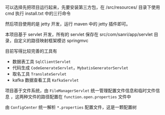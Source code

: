 可以选择先把项目运行起来，先要安装第三方包，在 /src/resources/ 目录下使用 cmd 执行 install.txt 中的三行命令

然后项目使用的是 jetty 开发，运行 maven 中的 jetty 插件即可。



本项目基于 servlet 开发，所有的 servlet 保存在 src/com/sanri/app/servlet 目录，自定义的路径映射框架模访 springmvc 

目前写得比较完善的工具有

* 数据表工具 `SqlClientServlet`
* 代码生成 `CodeGenerateServlet`，`MybatisGeneratorServlet`
* 取名工具 `TranslateServlet`
* kafka 数据查看工具 `KafkaServlet`

项目基于文件系统，由 `FileManagerServlet` 统一管理配置文件信息和临时文件信息 ，这两种文件的路径配置在  `function.open.properties` 文件中

由 `ConfigCenter` 统一解析 `*.properties` 配置文件，这是一颗配置树